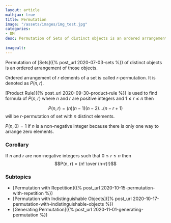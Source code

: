 ```yaml
---
layout: article
mathjax: true
title: Permutation
image: "/assets/images/img_test.jpg"
categories:
- DM
desc: Permutation of Sets of distinct objects is an ordered arrangement of those objects.
 
imagealt: 
---
```


Permutation of [Sets]({% post_url 2020-07-03-sets %}) of distinct objects is an ordered arrangement of those objects.

Ordered arrangement of $r$ elements of a set is called $r$-permutation. It is denoted as $P(n, r)$.


































































































































































































































































































































































[Product Rule]({% post_url 2020-09-30-product-rule %}) is used to find formula of $P(n, r)$ where $n$ and $r$ are positive integers and $1 \le r \le n$ then

































































































































































































































































































































































$$P(n, r) = (n)(n-1)(n-2) \dots (n-r+1)$$ will be $r$-permutation of set with $n$ distinct elements.


































































































































































































































































































































































$P(n, 0)=1$ if $n$ is a non-negative integer because there is only one way to arrange zero elements.


































































































































































































































































































































































### Corollary
If $n$ and $r$ are non-negative integers such that $0 \le r \le n$ then $$P(n, r) = {n! \over (n-r)!}$$


































































































































































































































































































































































### Subtopics
- [Permutation with Repetition]({% post_url 2020-10-15-permutation-with-repetition %})
- [Permutation with Indistinguishable Objects]({% post_url 2020-10-17-permutation-with-indistinguishable-objects %})
- [Generating Permutation]({% post_url 2020-11-01-generating-permutation %})